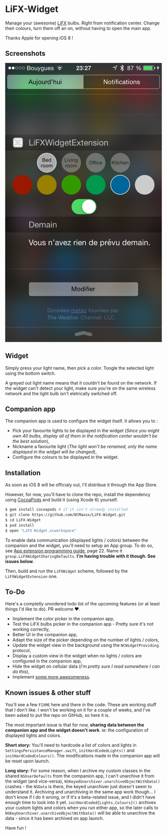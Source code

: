 LiFX-Widget
===========

Manage your (awesome) [LiFX](http://www.lifx.co "LiFX's website") bulbs. Right from notification center.
Change their colours, turn them off an on, without having to open the main app.

Thanks Apple for opening iOS 8 !

Screenshots
-----------
![Widget screenshot](/screenshots/Widget.png?raw=true "Widget screenshot")

Widget
-----------
Simply press your light name, then pick a color. Toogle the selected light using the bottom switch.

A greyed out light name means that it couldn't be found on the network.
If the widget can't detect your light, make sure you're on the same wireless network and the light bulb isn't eletrically switched off.

Companion app
-----------
The companion app is used to configure the widget itself. It allows you to :
- Pick your favourite lights to be displayed in the widget (*Since you might own 40 bulbs, display all of them in the notification center wouldn't be the best solution*),
- Nickname a favourite light (*The light won't be renamed, only the name displayed in the widget will be changed*),
- Configure the colours to be displayed in the widget.

Installation
-----------
As soon as iOS 8 will be officialy out, I'll distribue it through the App Store.

However, for now, you'll have to clone the repo, install the dependency using [CocoaPods](http://cocoapods.org, "CocoaPods website") and build it (using Xcode 6) yourself.
```bash
$ gem install cocoapods # if it isn't already installed
$ git clone https://github.com/DCMaxxx/LiFX-Widget.git
$ cd LiFX-Widget
$ pod install
$ open "LiFX Widget.xcworkspace"
```

To enable data communication (displayed lights / colors) between the companion and the widget, you'll need to setup an App group. To do so, see [App extension programming guide](https://developer.apple.com/library/prerelease/ios/documentation/General/Conceptual/ExtensibilityPG/ExtensibilityPG.pdf, "App extension programming guide"), page 22. Name it `group.LiFXWidgetSharingDefaults`.
**I'm having trouble with it though. See issues below**.

Then, build and run the `LiFXWidget` scheme, followed by the `LiFXWidgetExtension` one.


To-Do
-----------
Here's a completly unordered todo list of the upcoming features (or at least things I'd like to do). PR welcome ❤️.
- Implement the color picker in the companion app,
- Test the LiFX bulbs picker in the companion app - Pretty sure it's not working correctly,
- Better UI in the companion app,
- Adapt the size of the picker depending on the number of lights / colors,
- Update the widget view in the background using the `NCWidgetProviding` protocol,
- Display a custom view in the widget when no lights / colors are configured in the companion app, 
- Hide the widget on cellular data (*I'm pretty sure I read somewhere I can do this*),
- Implement [some more awesomeness](https://github.com/chrismiles/ProximityLight, "Chris Miles' ProximityLight").

Known issues & other stuff
-----------
You'll see a few `FIXME` here and there in the code. These are working stuff that I don't like. I won't be working on it for a couple of weeks, and I've been asked to put the repo on GitHub, so here it is.

The most important issue is that for now, **sharing data between the companion app and the widget doesn't work**. ie: the configuration of displayed lights and colors.

**Short story:** You'll need to hardcode a list of colors and lights in `SettingsPersistanceManager.swift`, `initHardCodedLights()` and `initHardCodedColours()`. The modifications made in the companion app will be reset upon launch.

**Long story:** For some reason, when I archive my custom classes in the shared `NSUserDefaults` from the companion app, I can't unarchive it from the widget (and vice-versa), `NSKeyedUnarchiver.unarchiveObjectWithData()` crashes - the `NSData` is there, the keyed unarchiver just doesn't seem to understand it. Archiving and unarchiving in the same app work though... I don't know if I do it wrong, or if it's a beta-related issue, and I didn't have enough time to look into it yet.
`initHardCoded{Lights,Colours}()` archives your custom lights and colors when you run either app, so the later calls to `NSKeyUnarchiver.unarchiveObjectWithData()` will be able to unarchive the data - since it has been archived on app launch.

Have fun !
